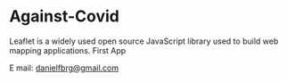 # Against-Covid
 
 Leaflet is a widely used open source JavaScript library used to build web mapping applications. First App
 
 E mail: danielfbrg@gmail.com
